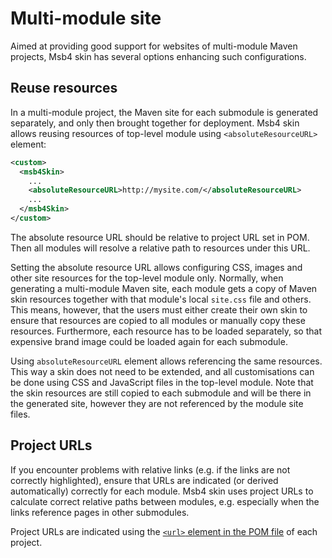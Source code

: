 # Multi-module site

Aimed at providing good support for websites of multi-module Maven projects, Msb4 skin has
several options enhancing such configurations.

## Reuse resources

In a multi-module project, the Maven site for each submodule is generated separately, and only then
brought together for deployment. Msb4 skin allows reusing resources of top-level module using
`<absoluteResourceURL>` element:

```xml
<custom>
  <msb4Skin>
    ...
    <absoluteResourceURL>http://mysite.com/</absoluteResourceURL>
    ...
  </msb4Skin>
</custom>
```

The absolute resource URL should be relative to project URL set in POM. Then all modules
will resolve a relative path to resources under this URL.

Setting the absolute resource URL allows configuring CSS, images and other site resources
for the top-level module only. Normally, when generating a multi-module Maven site, each module
gets a copy of Maven skin resources together with that module's local `site.css` file and others.
This means, however, that the users must either create their own skin to ensure that resources are
copied to all modules or manually copy these resources. Furthermore, each resource has to be loaded
separately, so that expensive brand image could be loaded again for each submodule.

Using `absoluteResourceURL` element allows referencing the same resources. This way a skin does not
need to be extended, and all customisations can be done using CSS and JavaScript files in the
top-level module. Note that the skin resources are still copied to each submodule and will be
there in the generated site, however they are not referenced by the module site files.


## Project URLs

If you encounter problems with relative links (e.g. if the links are not correctly highlighted),
ensure that URLs are indicated (or derived automatically) correctly for each module. Msb4 skin
uses project URLs to calculate correct relative paths between modules, e.g. especially when the
links reference pages in other submodules.

Project URLs are indicated using the [`<url>` element in the POM file][pom-url] of each project.

[pom-url]: http://maven.apache.org/pom.html#More_Project_Information
